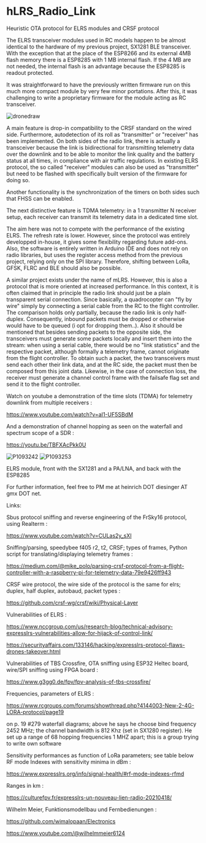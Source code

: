 # hLRS_Radio_Link
Heuristic OTA protocol for ELRS modules and CRSF protocol

The ELRS transceiver modules used in RC models happen to be almost identical to the hardware of my previous project, SX1281 BLE transceiver. With the exception that at the place of the ESP8266 and its external 4MB flash memory there is a ESP8285 with 1 MB internal flash. If the 4 MB are not needed, the internal flash is an advantage because the ESP8285 is readout protected. 

It was straightforward to have the previously written firmware run on this much more compact module by very few minor portations. After this, it was challenging to write a proprietary firmware for the module acting as RC transceiver.

![dronedraw](https://github.com/user-attachments/assets/a74cffe3-0760-4201-8d72-562839fc0606)

A main feature is drop-in compatibility to the CRSF standard on the wired side. Furthermore, autodetection of its roll as "transmitter" or "receiver" has been implemented. On both sides of the radio link, there is actually a transceiver because the link is bidirectional for transmitting telemetry data over the downlink and to be able to monitor the link quality and the battery status at all times, in compliance with air traffic regulations. In existing ELRS protocol, the so called "receiver" modules can also be used as "transmitter" but need to be flashed with specifically built version of the firmware for doing so.

Another functionality is the synchronization of the timers on both sides such that FHSS can be enabled.

The next distinctive feature is TDMA telemetry: in a 1 transmitter N receiver setup, each receiver can transmit its telemetry data in a dedicated time slot.

The aim here was not to compete with the performance of the existing ELRS. The refresh rate is lower. However, since the protocol was entirely developped in-house, it gives some flexibility regarding future add-ons. Also, the software is entirely written in Arduino IDE and does not rely on radio libraries, but uses the register access method from the previous project, relying only on the SPI library. Therefore, shifting between LoRa, GFSK, FLRC and BLE should also be possible.

A similar project exists under the name of mLRS. However, this is also a protocol that is more oriented at increased performance. In this context, it is often claimed that in principle the radio link should just be a plain transparent serial connection. Since basically, a quadrocopter can "fly by wire" simply by connecting a serial cable from the RC to the flight controller. The comparison holds only partially, because the radio link is only half-duplex. Consequently, inbound packets must be dropped or otherwise would have to be queued (i opt for dropping them..). Also it should be mentioned that besides sending packets to the opposite side, the transceivers must generate some packets locally and insert them into the stream: when using a serial cable, there would be no "link statistics" and the respective packet, although formally a telemetry frame, cannot originate from the flight controller. To obtain such a packet, the two transceivers must send each other their link data, and at the RC side, the packet must then be composed from this joint data. Likewise, in the case of connection loss, the receiver must generate a channel control frame with the failsafe flag set and send it to the flight controller.


Watch on youtube a demonstration of the time slots (TDMA) for telemetry downlink from multiple receivers :

https://www.youtube.com/watch?v=aI1-UF5SBdM

And a demonstration of channel hopping as seen on the waterfall and spectrum scope of a SDR :

https://youtu.be/TBFXAcPkk0U



![P1093242](https://github.com/user-attachments/assets/f0c80746-878c-47fe-a100-388d69e4cc0a)  ![P1093253](https://github.com/user-attachments/assets/d1eb3136-74f8-4958-a969-149b606cd933)

ELRS module, front with the SX1281 and a PA/LNA, and back with the ESP8285


For further information, feel free to PM me at heinrich DOT diesinger AT gmx DOT net.






Links:

Sbus protocol sniffing and reverse engineering of the FrSky16 protocol, using Realterm :

https://www.youtube.com/watch?v=CULas2y_sXI


Sniffing/parsing, speedybee f405 r2, t2, CRSF; types of frames, Python script for translating/displaying telemetry frames :

https://medium.com/@mike_polo/parsing-crsf-protocol-from-a-flight-controller-with-a-raspberry-pi-for-telemetry-data-79e9426ff943


CRSF wire protocol, the wire side of the protocol is the same for elrs; duplex, half duplex, autobaud, packet types :

https://github.com/crsf-wg/crsf/wiki/Physical-Layer


Vulnerabilities of ELRS :

https://www.nccgroup.com/us/research-blog/technical-advisory-expresslrs-vulnerabilities-allow-for-hijack-of-control-link/

https://securityaffairs.com/133146/hacking/expresslrs-protocol-flaws-drones-takeover.html


Vulnerabilities of TBS Crossfire, OTA sniffing using ESP32 Heltec board, wire/SPI sniffing using FPGA board :

https://www.g3gg0.de/fpv/fpv-analysis-of-tbs-crossfire/


Frequencies, parameters of ELRS :

https://www.rcgroups.com/forums/showthread.php?4144003-New-2-4G-LORA-protocol/page19

on p. 19 #279 waterfall diagrams; above he says he choose bind frequency 2452 MHz; the channel bandwidth is 812 Khz (set in SX1280 register). He set up a range of 68 hopping frequencies 1 MHZ apart; this is a group trying to write own software


Sensitivity performances as function of LoRa parameters; see table below RF mode Indexes with sensitivity minima in dBm :

https://www.expresslrs.org/info/signal-health/#rf-mode-indexes-rfmd


Ranges in km :

https://culturefpv.fr/expresslrs-un-nouveau-lien-radio-20210418/


Wilhelm Meier, Funktionsmodellbau und Fernbedienungen :

https://github.com/wimalopaan/Electronics

https://www.youtube.com/@wilhelmmeier6124




